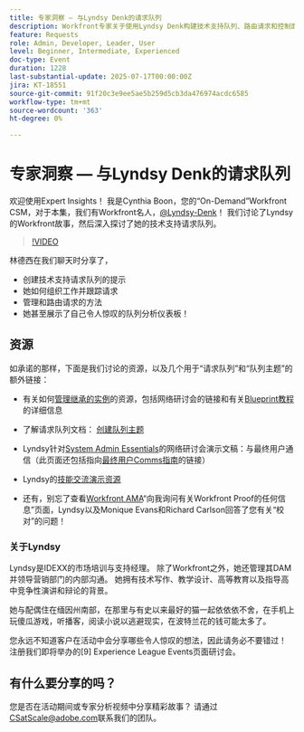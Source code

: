 ```yaml
---
title: 专家洞察 — 与Lyndsy Denk的请求队列
description: Workfront专家关于使用Lyndsy Denk构建技术支持队列、路由请求和控制面板见解的提示。
feature: Requests
role: Admin, Developer, Leader, User
level: Beginner, Intermediate, Experienced
doc-type: Event
duration: 1228
last-substantial-update: 2025-07-17T00:00:00Z
jira: KT-18551
source-git-commit: 91f20c3e9ee5ae5b259d5cb3da476974acdc6585
workflow-type: tm+mt
source-wordcount: '363'
ht-degree: 0%

---
```



# 专家洞察 — 与Lyndsy Denk的请求队列

欢迎使用Expert Insights！  我是Cynthia Boon，您的“On-Demand”Workfront CSM，对于本集，我们有Workfront名人，[@Lyndsy-Denk](https://experienceleaguecommunities.adobe.com/t5/user/viewprofilepage/user-id/17573167)！ 我们讨论了Lyndsy的Workfront故事，然后深入探讨了她的技术支持请求队列。

>[!VIDEO](https://video.tv.adobe.com/v/3465272/?learn=on&enablevpops)

林德西在我们聊天时分享了，

* 创建技术支持请求队列的提示
* 她如何组织工作并跟踪请求
* 管理和路由请求的方法
* 她甚至展示了自己令人惊叹的队列分析仪表板！

## 资源

如承诺的那样，下面是我们讨论的资源，以及几个用于“请求队列”和“队列主题”的额外链接：

* 有关如何[管理继承的实例](https://experienceleague.adobe.com/zh-hans/docs/workfront-learn/tutorials-workfront/administration-and-setup/system-perfomance-and-maintenance/take-charge-of-an-existing-workfront-instance)的资源，包括网络研讨会的链接和有关[Blueprint教程](https://experienceleague.adobe.com/zh-hans/docs/workfront-learn/tutorials-workfront/manage-work/request-queues/understand-request-queues)的详细信息

* 了解请求队列文档： [创建队列主题](https://experienceleague.adobe.com/zh-hans/docs/workfront/using/manage-work/requests/create-and-manage-request-queues/create-queue-topics)

* Lyndsy针对[System Admin Essentials](https://experienceleaguecommunities.adobe.com/t5/workfront-discussions/webinar-system-admin-essentials-communicating-with-end-users/td-p/606096)的网络研讨会演示文稿：与最终用户通信（此页面还包括指向[最终用户Comms指南](https://experienceleaguecommunities.adobe.com/t5/workfront-blogs/introducing-the-end-user-communications-cookbook/ba-p/607439)的链接）

* Lyndsy的[技能交流演示资源](https://experienceleaguecommunities.adobe.com/t5/workfront-discussions/event-follow-up-november-2024-skill-exchange-workfront-process/m-p/726841#M3642)

* 还有，别忘了查看[Workfront AMA](https://experienceleaguecommunities.adobe.com/t5/workfront-events/workfront-ama-ask-me-anything-about-workfront-proof/ev-p/748798)“向我询问有关Workfront Proof的任何信息”页面，Lyndsy以及Monique Evans和Richard Carlson回答了您有关“校对”的问题！

### 关于Lyndsy

Lyndsy是IDEXX的市场培训与支持经理。 除了Workfront之外，她还管理其DAM并领导营销部门的内部沟通。 她拥有技术写作、教学设计、高等教育以及指导高中竞争性演讲和辩论的背景。

她与配偶住在缅因州南部，在那里与有史以来最好的猫一起依依依不舍，在手机上玩傻瓜游戏，听播客，阅读小说以逃避现实，在波特兰花的钱可能太多了。

您永远不知道客户在活动中会分享哪些令人惊叹的想法，因此请务必不要错过！  注册我们即将举办的[9] Experience League Events页面研讨会。

## 有什么要分享的吗？

您是否在活动期间或专家分析视频中分享精彩故事？ 请通过[CSatScale@adobe.com](mailto:CSatScale@adobe.com)联系我们的团队。


